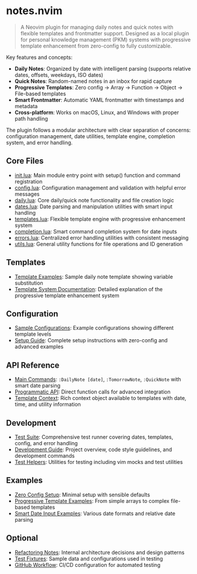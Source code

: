 # notes.nvim

> A Neovim plugin for managing daily notes and quick notes with flexible templates and frontmatter support. Designed as a local plugin for personal knowledge management (PKM) systems with progressive template enhancement from zero-config to fully customizable.

Key features and concepts:

- **Daily Notes**: Organized by date with intelligent parsing (supports relative dates, offsets, weekdays, ISO dates)
- **Quick Notes**: Random-named notes in an inbox for rapid capture
- **Progressive Templates**: Zero config → Array → Function → Object → File-based templates
- **Smart Frontmatter**: Automatic YAML frontmatter with timestamps and metadata
- **Cross-platform**: Works on macOS, Linux, and Windows with proper path handling

The plugin follows a modular architecture with clear separation of concerns: configuration management, date utilities, template engine, completion system, and error handling.

## Core Files

- [init.lua](lua/notes/init.lua): Main module entry point with setup() function and command registration
- [config.lua](lua/notes/config.lua): Configuration management and validation with helpful error messages
- [daily.lua](lua/notes/daily.lua): Core daily/quick note functionality and file creation logic
- [dates.lua](lua/notes/dates.lua): Date parsing and manipulation utilities with smart input handling
- [templates.lua](lua/notes/templates.lua): Flexible template engine with progressive enhancement system
- [completion.lua](lua/notes/completion.lua): Smart command completion system for date inputs
- [errors.lua](lua/notes/errors.lua): Centralized error handling utilities with consistent messaging
- [utils.lua](lua/notes/utils.lua): General utility functions for file operations and ID generation

## Templates

- [Template Examples](tests/fixtures/test_templates/daily.md): Sample daily note template showing variable substitution
- [Template System Documentation](REFACTORING.md): Detailed explanation of the progressive template enhancement system

## Configuration

- [Sample Configurations](tests/fixtures/sample_configs.lua): Example configurations showing different template levels
- [Setup Guide](README.md): Complete setup instructions with zero-config and advanced examples

## API Reference

- [Main Commands](README.md#usage): `:DailyNote [date]`, `:TomorrowNote`, `:QuickNote` with smart date parsing
- [Programmatic API](README.md#programmatic-usage): Direct function calls for advanced integration
- [Template Context](README.md#template-context): Rich context object available to templates with date, time, and utility information

## Development

- [Test Suite](tests/run_tests.lua): Comprehensive test runner covering dates, templates, config, and error handling
- [Development Guide](AGENTS.md): Project overview, code style guidelines, and development commands
- [Test Helpers](tests/helpers/): Utilities for testing including vim mocks and test utilities

## Examples

- [Zero Config Setup](README.md#quick-start): Minimal setup with sensible defaults
- [Progressive Template Examples](README.md#template-system): From simple arrays to complex file-based templates
- [Smart Date Input Examples](README.md#smart-date-input): Various date formats and relative date parsing

## Optional

- [Refactoring Notes](REFACTORING.md): Internal architecture decisions and design patterns
- [Test Fixtures](tests/fixtures/): Sample data and configurations used in testing
- [GitHub Workflow](/.github/workflows/test.yml): CI/CD configuration for automated testing